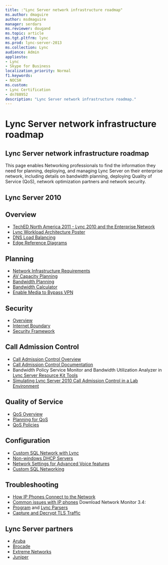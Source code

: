 ```yaml
---
title: :"Lync Server network infrastructure roadmap"
ms.author: dmaguire
author: msdmaguire
manager: serdars
ms.reviewer: dougand
ms.topic: article
ms.tgt.pltfrm: lync
ms.prod: lync-server-2013 
ms.collection: Lync
audience: Admin
appliesto:
- Lync
- Skype for Business 
localization_priority: Normal
f1.keywords:
- NOCSH
ms.custom:
- Lync Certification
- dn788952
description: "Lync Server network infrastructure roadmap."
---
```



# Lync Server network infrastructure roadmap

## Lync Server network infrastructure roadmap
This page enables Networking professionals to find the information they need for planning, deploying, and managing Lync Server on their enterprise network, including details on bandwidth planning, deploying Quality of Service (QoS), network optimization partners and network security.

## Lync Server 2010

## Overview

- [TechED North America 2011 - Lync 2010 and the Enterprise Network](https://channel9.msdn.com/events/teched/northamerica/2011/exl314)
- [Lync Workload Architecture Poster](https://www.microsoft.com/download/en/details.aspx?id=6797)
- [DNS Load Balancing](https://blogs.technet.com/b/nexthop/archive/2011/05/25/dns-load-balancing-in-lync-server-2010.aspx)
- [Edge Reference Diagrams](https://blogs.technet.com/b/nexthop/archive/2011/03/14/lync-server-2010-edge-server-reference-architecture-diagrams-available-for-download.aspx)

## Planning
- [Network Infrastructure Requirements](../../SfbServer/plan-your-deployment/network-requirements/network-requirements.md)
- [AV Capacity Planning](../../SfbServer/plan-your-deployment/capacity/capacity.md)
- [Bandwidth Planning](/previous-versions/office/skype-server-2010/gg413004(v=ocs.14))
- [Bandwidth Calculator](/previous-versions/office/skype-server-2010/gg413004(v=ocs.14))
- [Enable Media to Bypass VPN](https://blogs.technet.com/b/nexthop/archive/2011/11/15/enabling-lync-media-to-bypass-a-vpn-tunnel.aspx)

## Security
- [Overview](/previous-versions/office/skype-server-2010/gg195690(v=ocs.14))
- [Internet Boundary](/previous-versions/office/skype-server-2010/gg195654(v=ocs.14)) 
- [Security Framework](/previous-versions/office/skype-server-2010/gg195819(v=ocs.14))


## Call Admission Control
- [Call Admission Control Overview](https://blogs.technet.com/b/nexthop/archive/2010/11/17/call-admission-control-in-lync-server-2010.aspx)
- [Call Admission Control Documentation](/previous-versions/office/lync-server-2013/lync-server-2013-planning-for-call-admission-control)
- Bandwidth Policy Service Monitor and Bandwidth Utilization Analyzer in [Lync Server Resource Kit Tools](https://www.microsoft.com/downloads/en/details.aspx?FamilyID=80cc5ce7-970d-4fd2-8731-d5d7d0829266) 
- [Simulating Lync Server 2010 Call Admission Control in a Lab Environment](/archive/blogs/drrez/simulating-lync-server-2010-call-admission-control-in-a-lab-environment)

## Quality of Service
- [QoS Overview](/previous-versions/office/skype-server-2010/gg405407(v=ocs.14))
- [Planning for QoS](/previous-versions/office/skype-server-2010/gg405412(v=ocs.14))
- [QoS Policies](/previous-versions/office/skype-server-2010/gg405414(v=ocs.14))

## Configuration
- [Custom SQL Network with Lync](https://blogs.technet.com/b/nexthop/archive/2011/04/12/using-lync-server-2010-with-a-custom-sql-server-network-configuration.aspx)
- [Non-windows DHCP Servers](/previous-versions/office/skype-server-2010/gg412828(v=ocs.14))
- [Network Settings for Advanced Voice features](../../SfbServer/plan-your-deployment/enterprise-voice-solution/network-settings-for-advanced-features.md)
- [Custom SQL Networking](https://blogs.technet.com/b/nexthop/archive/2011/04/12/using-lync-server-2010-with-a-custom-sql-server-network-configuration.aspx)

## Troubleshooting
- [How IP Phones Connect to the Network](/previous-versions/office/lync-server-2013/lync-server-2013-topologies-for-ip-phones)
- [Common issues with IP phones](/previous-versions/office/skype-server-2010/gg399002(v=ocs.14))
Download Network Monitor 3.4:
- [Program](https://www.microsoft.com/downloads/en/details.aspx?FamilyID=983b941d-06cb-4658-b7f6-3088333d062f&displaylang=en) and [Lync Parsers](https://www.microsoft.com/downloads/en/details.aspx?FamilyID=8a1847fe-c1ad-41e4-98ab-e25e6f62542c)
- [Capture and Decrypt TLS Traffic](https://blogs.technet.com/b/nexthop/archive/2012/02/15/how-to-decrypt-lync-2010-tls-traffic-using-microsoft-network-monitor.aspx)

## Lync Server partners
- [Aruba](https://www.arubanetworks.com/lync)
- [Brocade](https://www.brocade.com/)
- [Extreme Networks](http://h17007.www1.hp.com/us/en/networking/index.aspx#.U6LrvXlOVaQ)
- [Juniper](https://www.arubanetworks.com/lync)